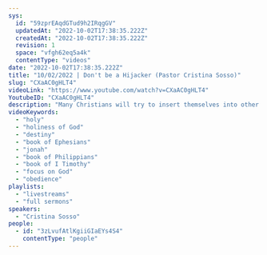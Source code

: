 ```yaml
---
sys:
  id: "59zprEAqdGTud9h2IRqgGV"
  updatedAt: "2022-10-02T17:38:35.222Z"
  createdAt: "2022-10-02T17:38:35.222Z"
  revision: 1
  space: "vfgh62eq5a4k"
  contentType: "videos"
date: "2022-10-02T17:38:35.222Z"
title: "10/02/2022 | Don't be a Hijacker (Pastor Cristina Sosso)"
slug: "CXaAC0gHLT4"
videoLink: "https://www.youtube.com/watch?v=CXaAC0gHLT4"
YoutubeID: "CXaAC0gHLT4"
description: "Many Christians will try to insert themselves into other peoples' callings. In doing so they become a stumbling block for others and the move of God. In a similar way Jonah tried to hijack God's move of salvation and repentance for Nineveh. Jonah didn't want Nineveh to be spared so he tried to hijack God's will. These are all examples of people not treating God as holy. Many Christians are frustrated that they aren't being used by God, because they continually try to impose their will on God and others. So, you need to keep this in mind when the Lord gives you an assignment. You have to do everything in your power to protect it. Don't let anyone postpone your obedience. Don't let people change the instructions or redirect these things. These things are essential to manifest your destiny for the glory of God and His Kingdom. This sermon was delivered by Pastor Cristina Sosso at Freedom Fellowship Church International on October 2, 2022."
videoKeywords:
  - "holy"
  - "holiness of God"
  - "destiny"
  - "book of Ephesians"
  - "jonah"
  - "book of Philippians"
  - "book of I Timothy"
  - "focus on God"
  - "obedience"
playlists:
  - "livestreams"
  - "full sermons"
speakers:
  - "Cristina Sosso"
people:
  - id: "3zLvufAtlKgiiGIaEYs4S4"
    contentType: "people"
---
```

